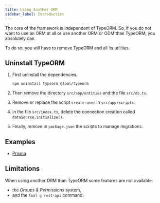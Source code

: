```yaml
---
title: Using Another ORM
sidebar_label: Introduction
---
```


The core of the framework is independent of TypeORM. So, if you do not want to use an ORM at all or use another ORM or ODM than TypeORM, you absolutely can.

To do so, you will have to remove TypeORM and all its utilities.

## Uninstall TypeORM

1. First uninstall the dependencies.

    ```bash
    npm uninstall typeorm @foal/typeorm
    ```

2. Then remove the directory `src/app/entities` and the file `src/db.ts`.

3. Remove or replace the script `create-user` in `src/app/scripts`.

4. In the file `src/index.ts`, delete the connection creation called `dataSource.initialize()`.

5. Finally, remove in `package.json` the scripts to manage migrations.

## Examples

- [Prisma](./prisma.md)

## Limitations

When using another ORM than TypeORM some features are not available:
- the *Groups & Permissions* system,
- and the `foal g rest-api` command.